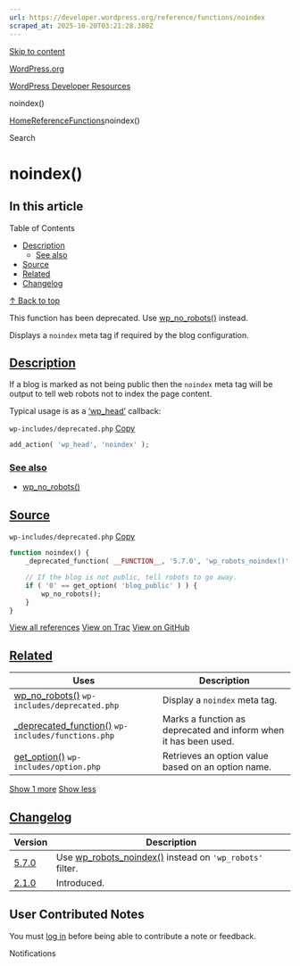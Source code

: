 ```yaml
---
url: https://developer.wordpress.org/reference/functions/noindex
scraped_at: 2025-10-20T03:21:28.380Z
---
```


[Skip to content](https://developer.wordpress.org/reference/functions/noindex/#wp--skip-link--target)

[WordPress.org](https://wordpress.org/)

[WordPress Developer Resources](https://developer.wordpress.org/)

noindex()


[Home](https://developer.wordpress.org/)[Reference](https://developer.wordpress.org/reference/)[Functions](https://developer.wordpress.org/reference/functions/)noindex()

Search

# noindex()

## In this article

Table of Contents

- [Description](https://developer.wordpress.org/reference/functions/noindex/#description)
  - [See also](https://developer.wordpress.org/reference/functions/noindex/#see-also)
- [Source](https://developer.wordpress.org/reference/functions/noindex/#source)
- [Related](https://developer.wordpress.org/reference/functions/noindex/#related)
- [Changelog](https://developer.wordpress.org/reference/functions/noindex/#changelog)

[↑ Back to top](https://developer.wordpress.org/reference/functions/noindex/#wp--skip-link--target)

This function has been deprecated. Use [wp\_no\_robots()](https://developer.wordpress.org/reference/functions/wp_no_robots) instead.

Displays a `noindex` meta tag if required by the blog configuration.

## [Description](https://developer.wordpress.org/reference/functions/noindex/\#description)

If a blog is marked as not being public then the `noindex` meta tag will be output to tell web robots not to index the page content.

Typical usage is as a [‘wp\_head’](https://developer.wordpress.org/reference/hooks/wp_head/) callback:

`wp-includes/deprecated.php`
[Copy](https://developer.wordpress.org/reference/functions/noindex/#)

```php
add_action( 'wp_head', 'noindex' );
```

### [See also](https://developer.wordpress.org/reference/functions/noindex/\#see-also)

- [wp\_no\_robots()](https://developer.wordpress.org/reference/functions/wp_no_robots)

## [Source](https://developer.wordpress.org/reference/functions/noindex/\#source)

`wp-includes/deprecated.php`
[Copy](https://developer.wordpress.org/reference/functions/noindex/#)

```php
function noindex() {
	_deprecated_function( __FUNCTION__, '5.7.0', 'wp_robots_noindex()' );

	// If the blog is not public, tell robots to go away.
	if ( '0' == get_option( 'blog_public' ) ) {
		wp_no_robots();
	}
}

```

[View all references](https://developer.wordpress.org/reference/files/wp-includes/deprecated.php/) [View on Trac](https://core.trac.wordpress.org/browser/tags/6.8.3/src/wp-includes/deprecated.php#L4155) [View on GitHub](https://github.com/WordPress/wordpress-develop/blob/6.8.3/src/wp-includes/deprecated.php#L4155-L4162)

## [Related](https://developer.wordpress.org/reference/functions/noindex/\#related)

| Uses | Description |
| --- | --- |
| [wp\_no\_robots()](https://developer.wordpress.org/reference/functions/wp_no_robots/) `wp-includes/deprecated.php` | Display a `noindex` meta tag. |
| [\_deprecated\_function()](https://developer.wordpress.org/reference/functions/_deprecated_function/) `wp-includes/functions.php` | Marks a function as deprecated and inform when it has been used. |
| [get\_option()](https://developer.wordpress.org/reference/functions/get_option/) `wp-includes/option.php` | Retrieves an option value based on an option name. |

[Show 1 more](https://developer.wordpress.org/reference/functions/noindex/#) [Show less](https://developer.wordpress.org/reference/functions/noindex/#)

## [Changelog](https://developer.wordpress.org/reference/functions/noindex/\#changelog)

| Version | Description |
| --- | --- |
| [5.7.0](https://developer.wordpress.org/reference/since/5.7.0/) | Use [wp\_robots\_noindex()](https://developer.wordpress.org/reference/functions/wp_robots_noindex/) instead on `'wp_robots'` filter. |
| [2.1.0](https://developer.wordpress.org/reference/since/2.1.0/) | Introduced. |

## User Contributed Notes

You must [log in](https://login.wordpress.org/?redirect_to=https%3A%2F%2Fdeveloper.wordpress.org%2Freference%2Ffunctions%2Fnoindex%2F) before being able to contribute a note or feedback.

Notifications